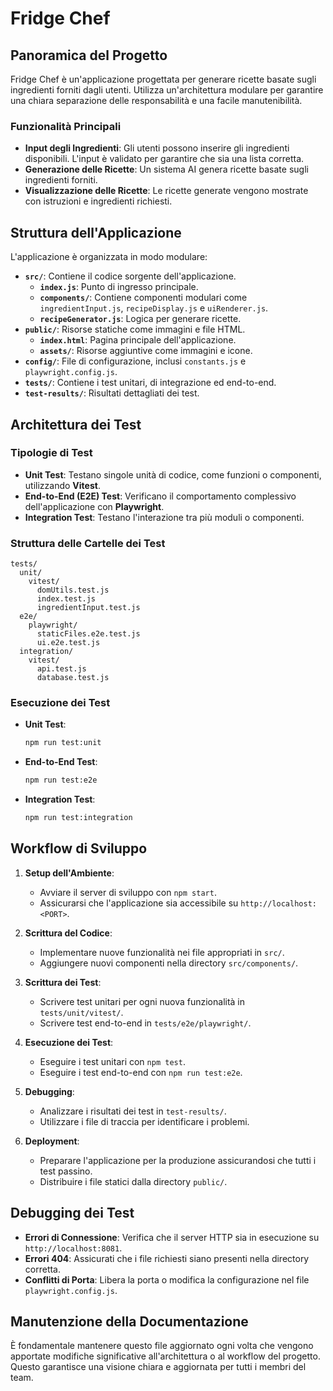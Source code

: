 # Fridge Chef

## Panoramica del Progetto
Fridge Chef è un'applicazione progettata per generare ricette basate sugli ingredienti forniti dagli utenti. Utilizza un'architettura modulare per garantire una chiara separazione delle responsabilità e una facile manutenibilità.

### Funzionalità Principali
- **Input degli Ingredienti**: Gli utenti possono inserire gli ingredienti disponibili. L'input è validato per garantire che sia una lista corretta.
- **Generazione delle Ricette**: Un sistema AI genera ricette basate sugli ingredienti forniti.
- **Visualizzazione delle Ricette**: Le ricette generate vengono mostrate con istruzioni e ingredienti richiesti.

## Struttura dell'Applicazione
L'applicazione è organizzata in modo modulare:

- **`src/`**: Contiene il codice sorgente dell'applicazione.
  - **`index.js`**: Punto di ingresso principale.
  - **`components/`**: Contiene componenti modulari come `ingredientInput.js`, `recipeDisplay.js` e `uiRenderer.js`.
  - **`recipeGenerator.js`**: Logica per generare ricette.
- **`public/`**: Risorse statiche come immagini e file HTML.
  - **`index.html`**: Pagina principale dell'applicazione.
  - **`assets/`**: Risorse aggiuntive come immagini e icone.
- **`config/`**: File di configurazione, inclusi `constants.js` e `playwright.config.js`.
- **`tests/`**: Contiene i test unitari, di integrazione ed end-to-end.
- **`test-results/`**: Risultati dettagliati dei test.

## Architettura dei Test

### Tipologie di Test
- **Unit Test**: Testano singole unità di codice, come funzioni o componenti, utilizzando **Vitest**.
- **End-to-End (E2E) Test**: Verificano il comportamento complessivo dell'applicazione con **Playwright**.
- **Integration Test**: Testano l'interazione tra più moduli o componenti.

### Struttura delle Cartelle dei Test
```
tests/
  unit/
    vitest/
      domUtils.test.js
      index.test.js
      ingredientInput.test.js
  e2e/
    playwright/
      staticFiles.e2e.test.js
      ui.e2e.test.js
  integration/
    vitest/
      api.test.js
      database.test.js
```

### Esecuzione dei Test
- **Unit Test**:
  ```bash
  npm run test:unit
  ```
- **End-to-End Test**:
  ```bash
  npm run test:e2e
  ```
- **Integration Test**:
  ```bash
  npm run test:integration
  ```

## Workflow di Sviluppo

1. **Setup dell'Ambiente**:
   - Avviare il server di sviluppo con `npm start`.
   - Assicurarsi che l'applicazione sia accessibile su `http://localhost:<PORT>`.

2. **Scrittura del Codice**:
   - Implementare nuove funzionalità nei file appropriati in `src/`.
   - Aggiungere nuovi componenti nella directory `src/components/`.

3. **Scrittura dei Test**:
   - Scrivere test unitari per ogni nuova funzionalità in `tests/unit/vitest/`.
   - Scrivere test end-to-end in `tests/e2e/playwright/`.

4. **Esecuzione dei Test**:
   - Eseguire i test unitari con `npm test`.
   - Eseguire i test end-to-end con `npm run test:e2e`.

5. **Debugging**:
   - Analizzare i risultati dei test in `test-results/`.
   - Utilizzare i file di traccia per identificare i problemi.

6. **Deployment**:
   - Preparare l'applicazione per la produzione assicurandosi che tutti i test passino.
   - Distribuire i file statici dalla directory `public/`.

## Debugging dei Test

- **Errori di Connessione**: Verifica che il server HTTP sia in esecuzione su `http://localhost:8081`.
- **Errori 404**: Assicurati che i file richiesti siano presenti nella directory corretta.
- **Conflitti di Porta**: Libera la porta o modifica la configurazione nel file `playwright.config.js`.

## Manutenzione della Documentazione

È fondamentale mantenere questo file aggiornato ogni volta che vengono apportate modifiche significative all'architettura o al workflow del progetto. Questo garantisce una visione chiara e aggiornata per tutti i membri del team.
